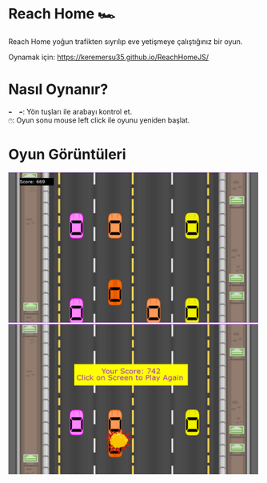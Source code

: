# Reach Home 🏎️

Reach Home yoğun trafikten sıyrılıp eve yetişmeye çalıştığınız bir oyun. 

Oynamak için: https://keremersu35.github.io/ReachHomeJS/

# Nasıl Oynanır?

`⬅️  ➡️`: Yön tuşları ile arabayı kontrol et.</br>
`🖱️`: Oyun sonu mouse left click ile oyunu yeniden başlat.

# Oyun Görüntüleri

<img src="Images/ss1.png" width="500" height="300">  <img src="Images/ss2.png" width="500" height="300">


